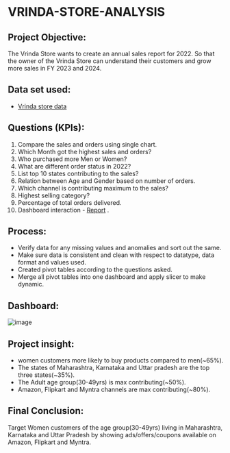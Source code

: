 # VRINDA-STORE-ANALYSIS

 ## Project Objective:
The Vrinda Store wants to create an annual sales report for 2022. So that the owner of the Vrinda Store can understand their customers and grow more sales in FY 2023 and 2024.

## Data set used:
- <a href="https://github.com/Shilpa2654/VRINDA-STORE-ANALYSIS/blob/main/Vrinda%20Store%20Data%20Analysis%20raw%20data.xlsx">Vrinda store data</a>

## Questions (KPIs):
1. Compare the sales and orders using single chart.
2. Which Month got the highest sales and orders?
3. Who purchased more Men or Women?
4. What are different order status in 2022?
5. List top 10 states contributing to the sales?
6. Relation between Age and Gender based on number of orders.
7. Which channel is contributing maximum to the sales?
8. Highest selling category?
9. Percentage of total orders delivered.
10. Dashboard interaction - <a href="https://github.com/Shilpa2654/VRINDA-STORE-ANALYSIS/blob/main/vrinda%20store.png">Report</a> .

## Process:
- Verify data for any missing values and anomalies and sort out the same.
- Make sure data is consistent and clean with respect to datatype, data format and values used.
- Created pivot tables according to the questions asked. 
- Merge all pivot tables into one dashboard and apply slicer to make dynamic.
## Dashboard:  
![image](https://github.com/user-attachments/assets/b06cf1d4-9e41-4e39-a89b-ed3445cd0c68)

## Project insight:
- women customers more likely to buy products compared to men(~65%).
- The states of Maharashtra, Karnataka and Uttar pradesh are the top three states(~35%).
- The Adult age group(30-49yrs) is max contributing(~50%).
- Amazon, Flipkart and Myntra channels are max contributing(~80%).

## Final Conclusion:
  Target Women customers of the age group(30-49yrs) living in Maharashtra, Karnataka and Uttar Pradesh by showing ads/offers/coupons available on Amazon, Flipkart and Myntra.
